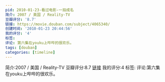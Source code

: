 ```yaml
---
pid: 2010-01-23-看过电影-一拍成名
简介: 2007 / 美国 / Reality-TV
豆瓣评分: '8.7'
链接: https://movie.douban.com/subject/4065340/
创建时间: '2010-01-23 20:44:56'
我的评分: '4'
标签:
评论: 第六集在youku上哔哔的很欢乐。
tags: [douban]
categories: [timeline]
---
```

简介:2007 / 美国 / Reality-TV
豆瓣评分:8.7
[链接](https://movie.douban.com/subject/4065340/)
我的评分:4
标签:
评论:第六集在youku上哔哔的很欢乐。
